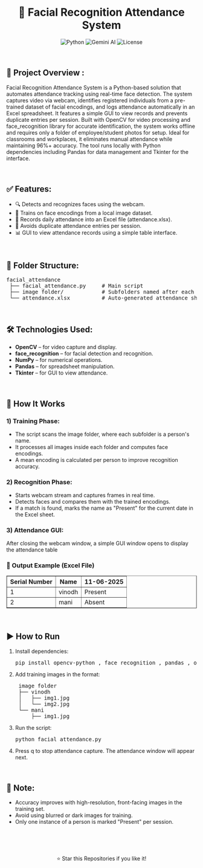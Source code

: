 <div align="center">
  <h1>📸 Facial Recognition Attendance System</h1>
   <p>
    <img src="https://img.shields.io/badge/Python-3.10+-blue?logo=python" alt="Python">
    <img src="https://img.shields.io/badge/AI-Gemini_1.5-FF6F00?logo=google-ai" alt="Gemini AI">
    <img src="https://img.shields.io/badge/License-MIT-green" alt="License">
  </p>
 </div>
<br>


  <h2>📌 Project Overview : </h2>
  <p>Facial Recognition Attendance System is a Python-based solution that automates attendance tracking using real-time face detection. The system captures video via webcam, identifies registered individuals from a pre-trained dataset of facial encodings, and logs attendance automatically in an Excel spreadsheet. It features a simple GUI to view records and prevents duplicate entries per session. Built with OpenCV for video processing and face_recognition library for accurate identification, the system works offline and requires only a folder of employee/student photos for setup. Ideal for classrooms and workplaces, it eliminates manual attendance while maintaining 96%+ accuracy. The tool runs locally with Python dependencies including Pandas for data management and Tkinter for the interface.</p>

<br>

<h2>✅ Features:</h2>
<ul>
  <li>🔍 Detects and recognizes faces using the webcam.</li>
  <li>🧠 Trains on face encodings from a local image dataset.</li>
  <li>📅 Records daily attendance into an Excel file (attendance.xlsx).</li>
  <li>🚫 Avoids duplicate attendance entries per session.</li>
  <li>📊 GUI to view attendance records using a simple table interface.</li>
</ul>

<br>

<h2>📁 Folder Structure:</h2>
<pre>
facial_attendance
 ├── facial_attendance.py     # Main script
 ├── image folder/            # Subfolders named after each person, containing their images
 └── attendance.xlsx          # Auto-generated attendance sheet
</pre>

<br>

<h2>🛠️ Technologies Used:</h2>
<ul>
  <li><strong>OpenCV</strong> – for video capture and display.</li>
  <li><strong>face_recognition</strong> – for facial detection and recognition.</li>
  <li><strong>NumPy</strong> – for numerical operations.</li>
  <li><strong>Pandas</strong> – for spreadsheet manipulation.</li>
  <li><strong>Tkinter</strong> – for GUI to view attendance.</li>
</ul>

<br>

<h2>🧪 How It Works</h2>

<h3>1) Training Phase:</h3>
<ul>
  <li>The script scans the image folder, where each subfolder is a person's name.</li>
  <li>It processes all images inside each folder and computes face encodings.</li>
  <li>A mean encoding is calculated per person to improve recognition accuracy.</li>
</ul>

<h3>2) Recognition Phase:</h3>
<ul>
  <li>Starts webcam stream and captures frames in real time.</li>
  <li>Detects faces and compares them with the trained encodings.</li>
  <li>If a match is found, marks the name as "Present" for the current date in the Excel sheet.</li>
</ul>

<h3>3) Attendance GUI:</h3>
<p>After closing the webcam window, a simple GUI window opens to display the attendance table</p>

<h3>🧾 Output Example (Excel File)</h3>
<table border="1">
  <tr>
    <th>Serial Number</th>
    <th>Name</th>
    <th>11-06-2025</th>
  </tr>
  <tr>
    <td>1</td>
    <td>vinodh</td>
    <td>Present</td>
  </tr>
  <tr>
    <td>2</td>
    <td>mani</td>
    <td>Absent</td>
  </tr>
</table>

<br>

<h2>▶️ How to Run</h2>
<ol>
  <li>Install dependencies:
    <pre>pip install opencv-python , face_recognition , pandas , openpyxl</pre>
  </li>
  <li>Add training images in the format:
    <pre>
 image folder
 ├── vinodh
 │   ├── img1.jpg
 │   └── img2.jpg
 └── mani
     ├── img1.jpg</pre>
  </li>
  <li>Run the script:
    <pre>python facial_attendance.py</pre>
  </li>
  <li>Press q to stop attendance capture. The attendance window will appear next.</li>
</ol>

<br>

<h2>📌 Note:</h2>
<ul>
  <li>Accuracy improves with high-resolution, front-facing images in the training set.</li>
  <li>Avoid using blurred or dark images for training.</li>
  <li>Only one instance of a person is marked "Present" per session.</li>
</ul>



<br>
<br>
<br>

<div align="center"> <p>⭐ Star this Repositories if you like it!</p> </div>

